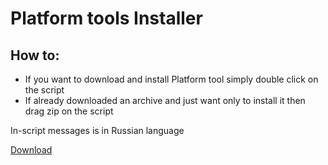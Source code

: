# Platform tools Installer #
## How to: ##
+ If you want to download and install Platform tool simply double click on the script
+ If already downloaded an archive and just want only to install it then drag zip on the script

In-script messages is in Russian language

[Download](https://github.com/SunsetTechuila/Platform-tools-Installer/releases/download/1.0/platform-tools_installer.bat)
